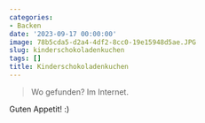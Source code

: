 ```yaml
---
categories:
- Backen
date: '2023-09-17 00:00:00'
image: 78b5cda5-d2a4-4df2-8cc0-19e15948d5ae.JPG
slug: kinderschokoladenkuchen
tags: []
title: Kinderschokoladenkuchen
---
```



> Wo gefunden? Im Internet.

Guten Appetit! :)